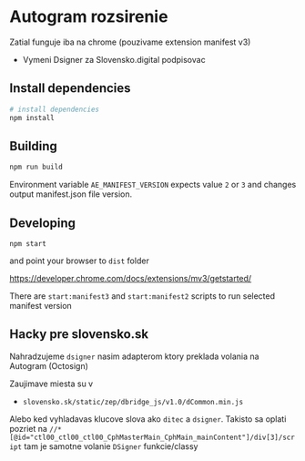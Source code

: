 # Autogram rozsirenie

Zatial funguje iba na chrome (pouzivame extension manifest v3)

- Vymeni Dsigner za Slovensko.digital podpisovac

## Install dependencies

```sh
# install dependencies
npm install
```

## Building

```sh
npm run build
```

Environment variable `AE_MANIFEST_VERSION` expects value `2` or `3`
and changes output manifest.json file version.

## Developing

```
npm start
```

and point your browser to `dist` folder

https://developer.chrome.com/docs/extensions/mv3/getstarted/

There are `start:manifest3` and `start:manifest2` scripts to run selected manifest version

## Hacky pre slovensko.sk

Nahradzujeme `dsigner` nasim adapterom ktory preklada volania na Autogram (Octosign)

Zaujimave miesta su v

- `slovensko.sk/static/zep/dbridge_js/v1.0/dCommon.min.js`

Alebo ked vyhladavas klucove slova ako `ditec` a `dsigner`.
Takisto sa oplati pozriet na `//*[@id="ctl00_ctl00_ctl00_CphMasterMain_CphMain_mainContent"]/div[3]/script` tam je samotne volanie `DSigner` funkcie/classy
